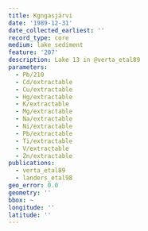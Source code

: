 ```yaml
---
title: Kgngasjärvi
date: '1989-12-31'
date_collected_earliest: ''
record_type: core
medium: lake_sediment
feature: '207'
description: Lake 13 in @verta_etal89
parameters:
  - Pb/210
  - Cd/extractable
  - Cu/extractable
  - Hg/extractable
  - K/extractable
  - Mg/extractable
  - Na/extractable
  - Ni/extractable
  - Pb/extractable
  - Ti/extractable
  - V/extractable
  - Zn/extractable
publications:
  - verta_etal89
  - landers_etal98
geo_error: 0.0
geometry: ''
bbox: ~
longitude: ''
latitude: ''
---
```

